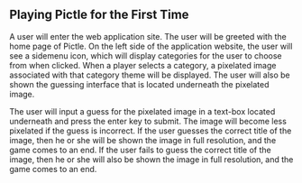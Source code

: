 ## Playing Pictle for the First Time

A user will enter the web application site. The user will be greeted with the home page of Pictle. On the left side of the application website, the user will see a sidemenu icon, which will display categories for the user to choose from when clicked. When a player selects a category, a pixelated image associated with that category theme will be displayed. The user will also be shown the guessing interface that is located underneath the pixelated image. 

The user will input a guess for the pixelated image in a text-box located underneath and press the enter key to submit. The image will become less pixelated if the guess is incorrect. If the user guesses the correct title of the image, then he or she will be shown the image in full resolution, and the game comes to an end. If the user fails to guess the correct title of the image, then he or she will also be shown the image in full resolution, and the game comes to an end.
